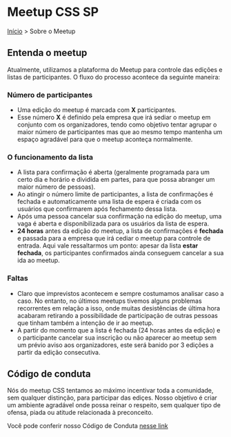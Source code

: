 Meetup CSS SP
======

[Início](../README.md) > Sobre o Meetup

## Entenda o meetup

Atualmente, utilizamos a plataforma do Meetup para controle das edições e listas de participantes. O fluxo do processo acontece da seguinte maneira:

### Número de participantes

* Uma edição do meetup é marcada com **X** participantes.
* Esse número **X** é definido pela empresa que irá sediar o meetup em conjunto com os organizadores, tendo como objetivo tentar agrupar o maior número de participantes mas que ao mesmo tempo mantenha um espaço agradável para que o meetup aconteça normalmente.

### O funcionamento da lista

* A lista para confirmação é aberta (geralmente programada para um certo dia e horário e dividida em partes, para que possa abranger um maior número de pessoas).
* Ao atingir o número limite de participantes, a lista de confirmações é fechada e automaticamente uma lista de espera é criada com os usuários que confirmarem após fechamento dessa lista.
* Após uma pessoa cancelar sua confirmação na edição do meetup, uma vaga é aberta e disponibilizada para os usuários da lista de espera.
* **24 horas** antes da edição do meetup, a lista de confirmações é **fechada** e passada para a empresa que irá cediar o meetup para controle de entrada. Aqui vale ressaltarmos um ponto: apesar da lista **estar fechada**, os participantes confirmados ainda conseguem cancelar a sua ida ao meetup.

### Faltas

* Claro que imprevistos acontecem e sempre costumamos analisar caso a caso. No entanto, no últimos meetups tivemos alguns problemas recorrentes em relação a isso, onde muitas desistências de última hora acabaram retirando a possibilidade de participação de outras pessoas que tinham também a intenção de ir ao meetup.
* A partir do momento que a lista é fechada (24 horas antes da edição) e o participante cancelar sua inscrição ou não aparecer ao meetup sem um prévio aviso aos organizadores, este será banido por 3 edições a partir da edição consecutiva.

## Código de conduta

Nós do meetup CSS tentamos ao máximo incentivar toda a comunidade, sem qualquer distinção, para participar das ediçes. Nosso objetivo é criar um ambiente agradável onde possa reinar o respeito, sem qualquer tipo de ofensa, piada ou atitude relacionada à preconceito.

Você pode conferir nosso Código de Conduta [nesse link](codigo-conduta.md)
